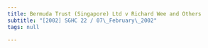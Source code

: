 ```yaml
---
title: Bermuda Trust (Singapore) Ltd v Richard Wee and Others
subtitle: "[2002] SGHC 22 / 07\_February\_2002"
tags: null

---
```


